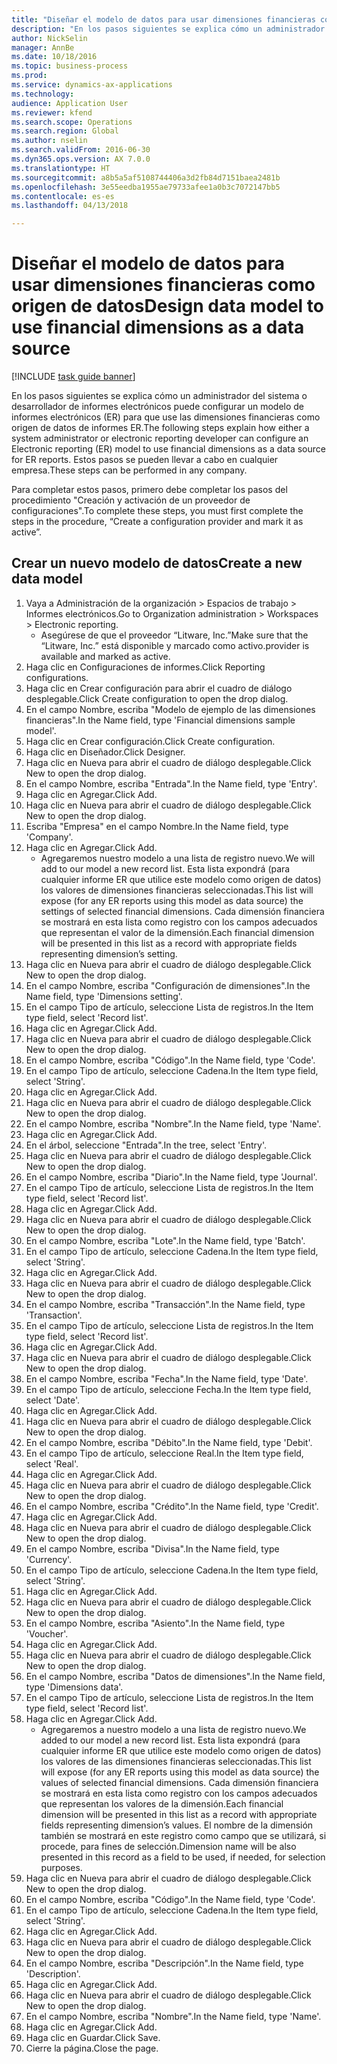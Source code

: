 ```yaml
--- 
title: "Diseñar el modelo de datos para usar dimensiones financieras como origen de datos"
description: "En los pasos siguientes se explica cómo un administrador del sistema o desarrollador de informes electrónicos puede configurar un modelo de informes electrónicos (ER) para que use las dimensiones financieras como origen de datos de informes ER."
author: NickSelin
manager: AnnBe
ms.date: 10/18/2016
ms.topic: business-process
ms.prod: 
ms.service: dynamics-ax-applications
ms.technology: 
audience: Application User
ms.reviewer: kfend
ms.search.scope: Operations
ms.search.region: Global
ms.author: nselin
ms.search.validFrom: 2016-06-30
ms.dyn365.ops.version: AX 7.0.0
ms.translationtype: HT
ms.sourcegitcommit: a8b5a5af5108744406a3d2fb84d7151baea2481b
ms.openlocfilehash: 3e55eedba1955ae79733afee1a0b3c7072147bb5
ms.contentlocale: es-es
ms.lasthandoff: 04/13/2018

---
```

# <a name="design-data-model-to-use-financial-dimensions-as-a-data-source"></a><span data-ttu-id="21f3a-103">Diseñar el modelo de datos para usar dimensiones financieras como origen de datos</span><span class="sxs-lookup"><span data-stu-id="21f3a-103">Design data model to use financial dimensions as a data source</span></span> 

[!INCLUDE [task guide banner](../../includes/task-guide-banner.md)]

<span data-ttu-id="21f3a-104">En los pasos siguientes se explica cómo un administrador del sistema o desarrollador de informes electrónicos puede configurar un modelo de informes electrónicos (ER) para que use las dimensiones financieras como origen de datos de informes ER.</span><span class="sxs-lookup"><span data-stu-id="21f3a-104">The following steps explain how either a system administrator or electronic reporting developer can configure an Electronic reporting (ER) model to use financial dimensions as a data source for ER reports.</span></span> <span data-ttu-id="21f3a-105">Estos pasos se pueden llevar a cabo en cualquier empresa.</span><span class="sxs-lookup"><span data-stu-id="21f3a-105">These steps can be performed in any company.</span></span>

<span data-ttu-id="21f3a-106">Para completar estos pasos, primero debe completar los pasos del procedimiento "Creación y activación de un proveedor de configuraciones".</span><span class="sxs-lookup"><span data-stu-id="21f3a-106">To complete these steps, you must first complete the steps in the procedure, “Create a configuration provider and mark it as active”.</span></span>


## <a name="create-a-new-data-model"></a><span data-ttu-id="21f3a-107">Crear un nuevo modelo de datos</span><span class="sxs-lookup"><span data-stu-id="21f3a-107">Create a new data model</span></span>
1. <span data-ttu-id="21f3a-108">Vaya a Administración de la organización > Espacios de trabajo > Informes electrónicos.</span><span class="sxs-lookup"><span data-stu-id="21f3a-108">Go to Organization administration > Workspaces > Electronic reporting.</span></span>
    * <span data-ttu-id="21f3a-109">Asegúrese de que el proveedor “Litware, Inc.”</span><span class="sxs-lookup"><span data-stu-id="21f3a-109">Make sure that the “Litware, Inc.”</span></span> <span data-ttu-id="21f3a-110">está disponible y marcado como activo.</span><span class="sxs-lookup"><span data-stu-id="21f3a-110">provider is available and marked as active.</span></span>  
2. <span data-ttu-id="21f3a-111">Haga clic en Configuraciones de informes.</span><span class="sxs-lookup"><span data-stu-id="21f3a-111">Click Reporting configurations.</span></span>
3. <span data-ttu-id="21f3a-112">Haga clic en Crear configuración para abrir el cuadro de diálogo desplegable.</span><span class="sxs-lookup"><span data-stu-id="21f3a-112">Click Create configuration to open the drop dialog.</span></span>
4. <span data-ttu-id="21f3a-113">En el campo Nombre, escriba "Modelo de ejemplo de las dimensiones financieras".</span><span class="sxs-lookup"><span data-stu-id="21f3a-113">In the Name field, type 'Financial dimensions sample model'.</span></span>
5. <span data-ttu-id="21f3a-114">Haga clic en Crear configuración.</span><span class="sxs-lookup"><span data-stu-id="21f3a-114">Click Create configuration.</span></span>
6. <span data-ttu-id="21f3a-115">Haga clic en Diseñador.</span><span class="sxs-lookup"><span data-stu-id="21f3a-115">Click Designer.</span></span>
7. <span data-ttu-id="21f3a-116">Haga clic en Nueva para abrir el cuadro de diálogo desplegable.</span><span class="sxs-lookup"><span data-stu-id="21f3a-116">Click New to open the drop dialog.</span></span>
8. <span data-ttu-id="21f3a-117">En el campo Nombre, escriba "Entrada".</span><span class="sxs-lookup"><span data-stu-id="21f3a-117">In the Name field, type 'Entry'.</span></span>
9. <span data-ttu-id="21f3a-118">Haga clic en Agregar.</span><span class="sxs-lookup"><span data-stu-id="21f3a-118">Click Add.</span></span>
10. <span data-ttu-id="21f3a-119">Haga clic en Nueva para abrir el cuadro de diálogo desplegable.</span><span class="sxs-lookup"><span data-stu-id="21f3a-119">Click New to open the drop dialog.</span></span>
11. <span data-ttu-id="21f3a-120">Escriba "Empresa" en el campo Nombre.</span><span class="sxs-lookup"><span data-stu-id="21f3a-120">In the Name field, type 'Company'.</span></span>
12. <span data-ttu-id="21f3a-121">Haga clic en Agregar.</span><span class="sxs-lookup"><span data-stu-id="21f3a-121">Click Add.</span></span>
    * <span data-ttu-id="21f3a-122">Agregaremos nuestro modelo a una lista de registro nuevo.</span><span class="sxs-lookup"><span data-stu-id="21f3a-122">We will add to our model a new record list.</span></span> <span data-ttu-id="21f3a-123">Esta lista expondrá (para cualquier informe ER que utilice este modelo como origen de datos) los valores de dimensiones financieras seleccionadas.</span><span class="sxs-lookup"><span data-stu-id="21f3a-123">This list will expose (for any ER reports using this model as data source) the settings of selected financial dimensions.</span></span> <span data-ttu-id="21f3a-124">Cada dimensión financiera se mostrará en esta lista como registro con los campos adecuados que representan el valor de la dimensión.</span><span class="sxs-lookup"><span data-stu-id="21f3a-124">Each financial dimension will be presented in this list as a record with appropriate fields representing dimension’s setting.</span></span>  
13. <span data-ttu-id="21f3a-125">Haga clic en Nueva para abrir el cuadro de diálogo desplegable.</span><span class="sxs-lookup"><span data-stu-id="21f3a-125">Click New to open the drop dialog.</span></span>
14. <span data-ttu-id="21f3a-126">En el campo Nombre, escriba "Configuración de dimensiones".</span><span class="sxs-lookup"><span data-stu-id="21f3a-126">In the Name field, type 'Dimensions setting'.</span></span>
15. <span data-ttu-id="21f3a-127">En el campo Tipo de artículo, seleccione Lista de registros.</span><span class="sxs-lookup"><span data-stu-id="21f3a-127">In the Item type field, select 'Record list'.</span></span>
16. <span data-ttu-id="21f3a-128">Haga clic en Agregar.</span><span class="sxs-lookup"><span data-stu-id="21f3a-128">Click Add.</span></span>
17. <span data-ttu-id="21f3a-129">Haga clic en Nueva para abrir el cuadro de diálogo desplegable.</span><span class="sxs-lookup"><span data-stu-id="21f3a-129">Click New to open the drop dialog.</span></span>
18. <span data-ttu-id="21f3a-130">En el campo Nombre, escriba "Código".</span><span class="sxs-lookup"><span data-stu-id="21f3a-130">In the Name field, type 'Code'.</span></span>
19. <span data-ttu-id="21f3a-131">En el campo Tipo de artículo, seleccione Cadena.</span><span class="sxs-lookup"><span data-stu-id="21f3a-131">In the Item type field, select 'String'.</span></span>
20. <span data-ttu-id="21f3a-132">Haga clic en Agregar.</span><span class="sxs-lookup"><span data-stu-id="21f3a-132">Click Add.</span></span>
21. <span data-ttu-id="21f3a-133">Haga clic en Nueva para abrir el cuadro de diálogo desplegable.</span><span class="sxs-lookup"><span data-stu-id="21f3a-133">Click New to open the drop dialog.</span></span>
22. <span data-ttu-id="21f3a-134">En el campo Nombre, escriba "Nombre".</span><span class="sxs-lookup"><span data-stu-id="21f3a-134">In the Name field, type 'Name'.</span></span>
23. <span data-ttu-id="21f3a-135">Haga clic en Agregar.</span><span class="sxs-lookup"><span data-stu-id="21f3a-135">Click Add.</span></span>
24. <span data-ttu-id="21f3a-136">En el árbol, seleccione "Entrada".</span><span class="sxs-lookup"><span data-stu-id="21f3a-136">In the tree, select 'Entry'.</span></span>
25. <span data-ttu-id="21f3a-137">Haga clic en Nueva para abrir el cuadro de diálogo desplegable.</span><span class="sxs-lookup"><span data-stu-id="21f3a-137">Click New to open the drop dialog.</span></span>
26. <span data-ttu-id="21f3a-138">En el campo Nombre, escriba "Diario".</span><span class="sxs-lookup"><span data-stu-id="21f3a-138">In the Name field, type 'Journal'.</span></span>
27. <span data-ttu-id="21f3a-139">En el campo Tipo de artículo, seleccione Lista de registros.</span><span class="sxs-lookup"><span data-stu-id="21f3a-139">In the Item type field, select 'Record list'.</span></span>
28. <span data-ttu-id="21f3a-140">Haga clic en Agregar.</span><span class="sxs-lookup"><span data-stu-id="21f3a-140">Click Add.</span></span>
29. <span data-ttu-id="21f3a-141">Haga clic en Nueva para abrir el cuadro de diálogo desplegable.</span><span class="sxs-lookup"><span data-stu-id="21f3a-141">Click New to open the drop dialog.</span></span>
30. <span data-ttu-id="21f3a-142">En el campo Nombre, escriba "Lote".</span><span class="sxs-lookup"><span data-stu-id="21f3a-142">In the Name field, type 'Batch'.</span></span>
31. <span data-ttu-id="21f3a-143">En el campo Tipo de artículo, seleccione Cadena.</span><span class="sxs-lookup"><span data-stu-id="21f3a-143">In the Item type field, select 'String'.</span></span>
32. <span data-ttu-id="21f3a-144">Haga clic en Agregar.</span><span class="sxs-lookup"><span data-stu-id="21f3a-144">Click Add.</span></span>
33. <span data-ttu-id="21f3a-145">Haga clic en Nueva para abrir el cuadro de diálogo desplegable.</span><span class="sxs-lookup"><span data-stu-id="21f3a-145">Click New to open the drop dialog.</span></span>
34. <span data-ttu-id="21f3a-146">En el campo Nombre, escriba "Transacción".</span><span class="sxs-lookup"><span data-stu-id="21f3a-146">In the Name field, type 'Transaction'.</span></span>
35. <span data-ttu-id="21f3a-147">En el campo Tipo de artículo, seleccione Lista de registros.</span><span class="sxs-lookup"><span data-stu-id="21f3a-147">In the Item type field, select 'Record list'.</span></span>
36. <span data-ttu-id="21f3a-148">Haga clic en Agregar.</span><span class="sxs-lookup"><span data-stu-id="21f3a-148">Click Add.</span></span>
37. <span data-ttu-id="21f3a-149">Haga clic en Nueva para abrir el cuadro de diálogo desplegable.</span><span class="sxs-lookup"><span data-stu-id="21f3a-149">Click New to open the drop dialog.</span></span>
38. <span data-ttu-id="21f3a-150">En el campo Nombre, escriba "Fecha".</span><span class="sxs-lookup"><span data-stu-id="21f3a-150">In the Name field, type 'Date'.</span></span>
39. <span data-ttu-id="21f3a-151">En el campo Tipo de artículo, seleccione Fecha.</span><span class="sxs-lookup"><span data-stu-id="21f3a-151">In the Item type field, select 'Date'.</span></span>
40. <span data-ttu-id="21f3a-152">Haga clic en Agregar.</span><span class="sxs-lookup"><span data-stu-id="21f3a-152">Click Add.</span></span>
41. <span data-ttu-id="21f3a-153">Haga clic en Nueva para abrir el cuadro de diálogo desplegable.</span><span class="sxs-lookup"><span data-stu-id="21f3a-153">Click New to open the drop dialog.</span></span>
42. <span data-ttu-id="21f3a-154">En el campo Nombre, escriba "Débito".</span><span class="sxs-lookup"><span data-stu-id="21f3a-154">In the Name field, type 'Debit'.</span></span>
43. <span data-ttu-id="21f3a-155">En el campo Tipo de artículo, seleccione Real.</span><span class="sxs-lookup"><span data-stu-id="21f3a-155">In the Item type field, select 'Real'.</span></span>
44. <span data-ttu-id="21f3a-156">Haga clic en Agregar.</span><span class="sxs-lookup"><span data-stu-id="21f3a-156">Click Add.</span></span>
45. <span data-ttu-id="21f3a-157">Haga clic en Nueva para abrir el cuadro de diálogo desplegable.</span><span class="sxs-lookup"><span data-stu-id="21f3a-157">Click New to open the drop dialog.</span></span>
46. <span data-ttu-id="21f3a-158">En el campo Nombre, escriba "Crédito".</span><span class="sxs-lookup"><span data-stu-id="21f3a-158">In the Name field, type 'Credit'.</span></span>
47. <span data-ttu-id="21f3a-159">Haga clic en Agregar.</span><span class="sxs-lookup"><span data-stu-id="21f3a-159">Click Add.</span></span>
48. <span data-ttu-id="21f3a-160">Haga clic en Nueva para abrir el cuadro de diálogo desplegable.</span><span class="sxs-lookup"><span data-stu-id="21f3a-160">Click New to open the drop dialog.</span></span>
49. <span data-ttu-id="21f3a-161">En el campo Nombre, escriba "Divisa".</span><span class="sxs-lookup"><span data-stu-id="21f3a-161">In the Name field, type 'Currency'.</span></span>
50. <span data-ttu-id="21f3a-162">En el campo Tipo de artículo, seleccione Cadena.</span><span class="sxs-lookup"><span data-stu-id="21f3a-162">In the Item type field, select 'String'.</span></span>
51. <span data-ttu-id="21f3a-163">Haga clic en Agregar.</span><span class="sxs-lookup"><span data-stu-id="21f3a-163">Click Add.</span></span>
52. <span data-ttu-id="21f3a-164">Haga clic en Nueva para abrir el cuadro de diálogo desplegable.</span><span class="sxs-lookup"><span data-stu-id="21f3a-164">Click New to open the drop dialog.</span></span>
53. <span data-ttu-id="21f3a-165">En el campo Nombre, escriba "Asiento".</span><span class="sxs-lookup"><span data-stu-id="21f3a-165">In the Name field, type 'Voucher'.</span></span>
54. <span data-ttu-id="21f3a-166">Haga clic en Agregar.</span><span class="sxs-lookup"><span data-stu-id="21f3a-166">Click Add.</span></span>
55. <span data-ttu-id="21f3a-167">Haga clic en Nueva para abrir el cuadro de diálogo desplegable.</span><span class="sxs-lookup"><span data-stu-id="21f3a-167">Click New to open the drop dialog.</span></span>
56. <span data-ttu-id="21f3a-168">En el campo Nombre, escriba "Datos de dimensiones".</span><span class="sxs-lookup"><span data-stu-id="21f3a-168">In the Name field, type 'Dimensions data'.</span></span>
57. <span data-ttu-id="21f3a-169">En el campo Tipo de artículo, seleccione Lista de registros.</span><span class="sxs-lookup"><span data-stu-id="21f3a-169">In the Item type field, select 'Record list'.</span></span>
58. <span data-ttu-id="21f3a-170">Haga clic en Agregar.</span><span class="sxs-lookup"><span data-stu-id="21f3a-170">Click Add.</span></span>
    * <span data-ttu-id="21f3a-171">Agregaremos a nuestro modelo a una lista de registro nuevo.</span><span class="sxs-lookup"><span data-stu-id="21f3a-171">We added to our model a new record list.</span></span> <span data-ttu-id="21f3a-172">Esta lista expondrá (para cualquier informe ER que utilice este modelo como origen de datos) los valores de las dimensiones financieras seleccionadas.</span><span class="sxs-lookup"><span data-stu-id="21f3a-172">This list will expose (for any ER reports using this model as data source) the values of selected financial dimensions.</span></span> <span data-ttu-id="21f3a-173">Cada dimensión financiera se mostrará en esta lista como registro con los campos adecuados que representan los valores de la dimensión.</span><span class="sxs-lookup"><span data-stu-id="21f3a-173">Each financial dimension will be presented in this list as a record with appropriate fields representing dimension’s values.</span></span> <span data-ttu-id="21f3a-174">El nombre de la dimensión también se mostrará en este registro como campo que se utilizará, si procede, para fines de selección.</span><span class="sxs-lookup"><span data-stu-id="21f3a-174">Dimension name will be also presented in this record as a field to be used, if needed, for selection purposes.</span></span>  
59. <span data-ttu-id="21f3a-175">Haga clic en Nueva para abrir el cuadro de diálogo desplegable.</span><span class="sxs-lookup"><span data-stu-id="21f3a-175">Click New to open the drop dialog.</span></span>
60. <span data-ttu-id="21f3a-176">En el campo Nombre, escriba "Código".</span><span class="sxs-lookup"><span data-stu-id="21f3a-176">In the Name field, type 'Code'.</span></span>
61. <span data-ttu-id="21f3a-177">En el campo Tipo de artículo, seleccione Cadena.</span><span class="sxs-lookup"><span data-stu-id="21f3a-177">In the Item type field, select 'String'.</span></span>
62. <span data-ttu-id="21f3a-178">Haga clic en Agregar.</span><span class="sxs-lookup"><span data-stu-id="21f3a-178">Click Add.</span></span>
63. <span data-ttu-id="21f3a-179">Haga clic en Nueva para abrir el cuadro de diálogo desplegable.</span><span class="sxs-lookup"><span data-stu-id="21f3a-179">Click New to open the drop dialog.</span></span>
64. <span data-ttu-id="21f3a-180">En el campo Nombre, escriba "Descripción".</span><span class="sxs-lookup"><span data-stu-id="21f3a-180">In the Name field, type 'Description'.</span></span>
65. <span data-ttu-id="21f3a-181">Haga clic en Agregar.</span><span class="sxs-lookup"><span data-stu-id="21f3a-181">Click Add.</span></span>
66. <span data-ttu-id="21f3a-182">Haga clic en Nueva para abrir el cuadro de diálogo desplegable.</span><span class="sxs-lookup"><span data-stu-id="21f3a-182">Click New to open the drop dialog.</span></span>
67. <span data-ttu-id="21f3a-183">En el campo Nombre, escriba "Nombre".</span><span class="sxs-lookup"><span data-stu-id="21f3a-183">In the Name field, type 'Name'.</span></span>
68. <span data-ttu-id="21f3a-184">Haga clic en Agregar.</span><span class="sxs-lookup"><span data-stu-id="21f3a-184">Click Add.</span></span>
69. <span data-ttu-id="21f3a-185">Haga clic en Guardar.</span><span class="sxs-lookup"><span data-stu-id="21f3a-185">Click Save.</span></span>
70. <span data-ttu-id="21f3a-186">Cierre la página.</span><span class="sxs-lookup"><span data-stu-id="21f3a-186">Close the page.</span></span>


